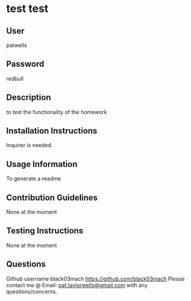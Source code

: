 # test test

## User

patwells

## Password

redbull

## Description

to test the functionality of the homework

## Installation Instructions

Inquirer is needed. 

## Usage Information

To generate a readme

## Contribution Guidelines

None at the moment

## Testing Instructions

None at the moment

## Questions

Github username black03mach
https://github.com/black03mach
Please contact me @ Email: pat.taylorwells@gmail.com with any questions/concerns.
